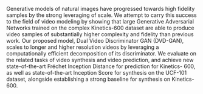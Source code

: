 Generative models of natural images have progressed towards high fidelity samples
by the strong leveraging of scale. We attempt to carry this success to the field of
video modeling by showing that large Generative Adversarial Networks trained on
the complex Kinetics-600 dataset are able to produce video samples of substantially
higher complexity and fidelity than previous work. Our proposed model, Dual
Video Discriminator GAN (DVD-GAN), scales to longer and higher resolution
videos by leveraging a computationally efficient decomposition of its discriminator.
We evaluate on the related tasks of video synthesis and video prediction, and
achieve new state-of-the-art Fréchet Inception Distance for prediction for Kinetics-
600, as well as state-of-the-art Inception Score for synthesis on the UCF-101
dataset, alongside establishing a strong baseline for synthesis on Kinetics-600.
